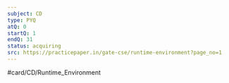 ```yaml
---
subject: CD
type: PYQ
atQ: 0
startQ: 1
endQ: 31
status: acquiring
src: https://practicepaper.in/gate-cse/runtime-environment?page_no=1
---
```

#card/CD/Runtime_Environment

